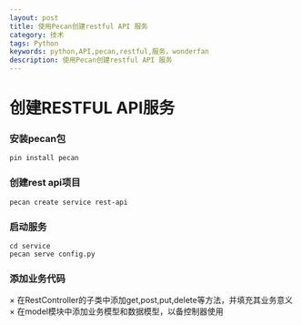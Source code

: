 ```yaml
---
layout: post
title: 使用Pecan创建restful API 服务
category: 技术
tags: Python
keywords: python,API,pecan,restful,服务，wonderfan
description: 使用Pecan创建restful API 服务
---
```


# 创建RESTFUL API服务

### 安装pecan包

    pin install pecan
    
### 创建rest api项目

    pecan create service rest-api
    
### 启动服务

    cd service
    pecan serve config.py
    
### 添加业务代码

× 在RestController的子类中添加get,post,put,delete等方法，并填充其业务意义
× 在model模块中添加业务模型和数据模型，以备控制器使用

